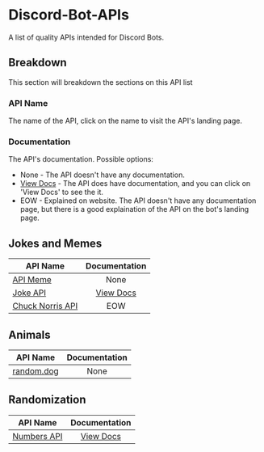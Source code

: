 # Discord-Bot-APIs
A list of quality APIs intended for Discord Bots.

## Breakdown
This section will breakdown the sections on this API list

### API Name
The name of the API, click on the name to visit the API's landing page.

### Documentation
The API's documentation. Possible options:
- None - The API doesn't have any documentation.
- [View Docs]() - The API does have documentation, and you can click on 'View Docs' to see the it.
- EOW - Explained on website. The API doesn't have any documentation page, but there is a good explaination of the API on the bot's landing page.

## Jokes and Memes
| API Name        | Documentation |
| -------------   |:-------------:|
| [API Meme](http://apimeme.com/) | None
| [Joke API](https://v2.jokeapi.dev/joke) | [View Docs](https://v2.jokeapi.dev/)
| [Chuck Norris API](https://api.chucknorris.io/) | EOW

## Animals
| API Name        | Documentation
| ------------    |:-------------:|
| [random.dog](https://random.dog/woof.json) | None

## Randomization
| API Name        | Documentation
| ------------    |:-------------:|
| [Numbers API](http://numbersapi.com) | [View Docs](http://numbersapi.com)

